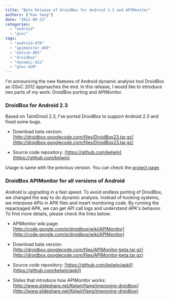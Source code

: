 ```yaml
---
title: "Beta Release of DroidBox for Android 2.3 and APIMonitor"
authors: ["Kun Yang"]
date: "2012-08-23"
categories: 
  - "android"
  - "gsoc"
tags: 
  - "android-d70"
  - "apimonitor-d69"
  - "dalvik-d65"
  - "droidbox"
  - "dynamic-d12"
  - "gsoc-d20"
---
```


I'm announcing the new features of Android dynamic analysis tool DroidBox as GSoC 2012 approaches the end. In this release, I would like to introduce two parts of my work: DroidBox porting and APIMonitor.

  
  

### DroidBox for Android 2.3

  
Based on TaintDroid 2.3, I've ported DroidBox to support Android 2.3 and fixed some bugs.  

  
- Download bata version: [http://droidbox.googlecode.com/files/DroidBox23.tar.gz](http://droidbox.googlecode.com/files/DroidBox23.tar.gz)
  
- Source code repository: [https://github.com/kelwin](https://github.com/kelwin)
  

  
Usage is same with the previous version. You can check the [project page](https://code.google.com/p/droidbox/).  
  

### DroidBox APIMonitor for all versions of Android

  
  
Android is upgrading in a fast speed. To avoid endless porting of DroidBox, we changed the way to do dynamic analysis. Instead of hooking systems, we interpose APIs in APK files and insert monitoring code. By running the repackaged APK, we can get API call logs and understand APK's behavior. To find more details, please check the links below:  

  
- APIMonitor wiki page: [http://code.google.com/p/droidbox/wiki/APIMonitor](http://code.google.com/p/droidbox/wiki/APIMonitor)
  
- Download bata version: [http://droidbox.googlecode.com/files/APIMonitor-beta.tar.gz](http://droidbox.googlecode.com/files/APIMonitor-beta.tar.gz)
  
- Source code repository: [https://github.com/kelwin/apkil](https://github.com/kelwin/apkil)
  
- Slides that introduce how APIMonitor works: [http://www.slideshare.net/KelwinYang/improving-droidbox](http://www.slideshare.net/KelwinYang/improving-droidbox)
